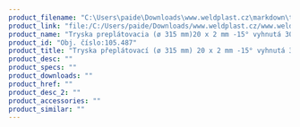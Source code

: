 ```yaml
---
product_filename: "C:\Users\paide\Downloads\www.weldplast.cz\markdown\tryska-preplatovaci-o-315-mm-20-x-2-mm-15-vyhnuta-30zahnuta.md"
product_link: "file:/C:/Users/paide/Downloads/www.weldplast.cz/www.weldplast.cz/sk/tryska-preplatovaci-o-315-mm-20-x-2-mm-15-vyhnuta-30zahnuta"
product_name: "Tryska preplátovacia (ø 315 mm)20 x 2 mm -15° vyhnutá 30° zahnutá"
product_id: "Obj. číslo:105.487"
product_title: "Tryska přeplátovací (ø 315 mm) 20 x 2 mm -15° vyhnutá 30°zahnutá | Weldplast"
product_desc: ""
product_specs: ""
product_downloads: ""
product_href: ""
product_desc_2: ""
product_accessories: ""
product_similar: ""
---
```

